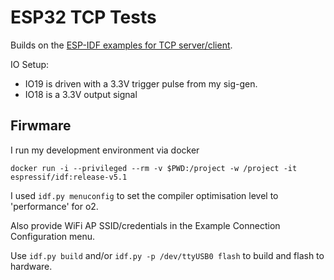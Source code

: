 # ESP32 TCP Tests

Builds on the [ESP-IDF examples for TCP server/client](https://github.com/espressif/esp-idf/tree/master/examples/protocols/sockets/tcp_server).

IO Setup:

- IO19 is driven with a 3.3V trigger pulse from my sig-gen.
- IO18 is a 3.3V output signal

## Firwmare

I run my development environment via docker

`docker run -i --privileged --rm -v $PWD:/project -w /project -it espressif/idf:release-v5.1`

I used `idf.py menuconfig` to set the compiler optimisation level to 'performance' for o2.

Also provide WiFi AP SSID/credentials in the Example Connection Configuration menu.

Use `idf.py build` and/or `idf.py -p /dev/ttyUSB0 flash` to build and flash to hardware.

